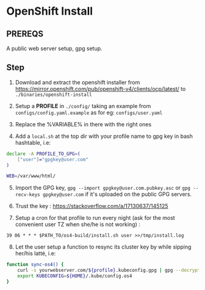 # OpenShift Install

## PREREQS

A public web server setup, gpg setup.

## Step

1. Download and extract the openshift installer from
https://mirror.openshift.com/pub/openshift-v4/clients/ocp/latest/ to
`./binaries/openshift-install`

2. Setup a **PROFILE** in `./config/` taking an example from `configs/config.yaml.example` as for eg: `configs/user.yaml`

3. Replace the %VARIABLE% in there with the right ones

4. Add a `local.sh` at the top dir with your profile name to gpg key in bash hashtable, i.e:

```bash
declare -A PROFILE_TO_GPG=(
    ["user"]="gpgkey@user.com"
)

WEB=/var/www/html/
```

5. Import the GPG key, `gpg --import gpgkey@user.com.pubkey.asc` or `gpg
   --recv-keys gpgkey@user.com` if it's uploaded on the public GPG servers.

6. Trust the key : https://stackoverflow.com/a/17130637/145125

7. Setup a cron for that profile to run every night (ask for the most convenient user TZ when she/he is not working) :

`39 06 * * * $PATH_TO/os4-build/install.sh user >>/tmp/install.log`

8. Let the user setup a function to resync its cluster key by while sipping her/his latté, i.e:

```bash
function sync-os4() {
    curl -s yourwebserver.com/${profile}.kubeconfig.gpg | gpg --decrypt > ${HOME}/.kube/config.os4
    export KUBECONFIG=${HOME}/.kube/config.os4
}
```
